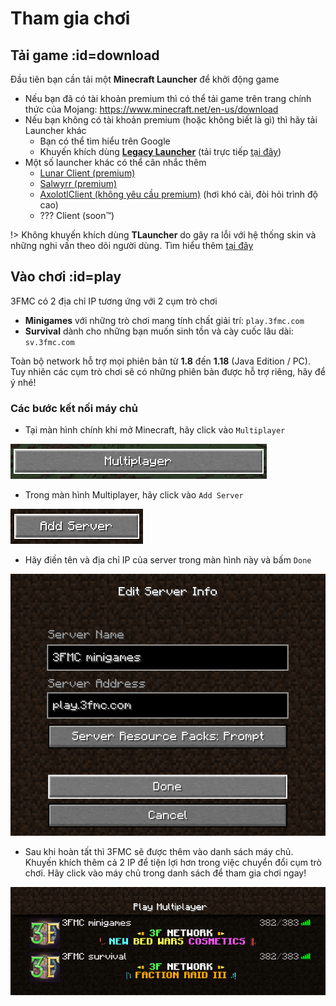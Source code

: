 # Tham gia chơi

## Tải game :id=download

Đầu tiên bạn cần tải một **Minecraft Launcher** để khởi động game

- Nếu bạn đã có tài khoản premium thì có thể tải game trên trang chính thức của Mojang: https://www.minecraft.net/en-us/download
- Nếu bạn không có tài khoản premium (hoặc không biết là gì) thì hãy tải Launcher khác
  - Bạn có thể tìm hiểu trên Google
  - Khuyến khích dùng [**Legacy Launcher**](https://tlaun.ch/) (tải trực tiếp [tại đây](https://tlaun.ch/installer))
- Một số launcher khác có thể cân nhắc thêm
  - [Lunar Client (premium)](https://www.lunarclient.com/)
  - [Salwyrr (premium)](https://www.salwyrr.com/)
  - [AxolotlClient (không yêu cầu premium)](https://modrinth.com/mod/axolotlclient) (hơi khó cài, đòi hỏi trình độ cao)
  - ??? Client (soon:tm:)

!> Không khuyến khích dùng **TLauncher** do gây ra lỗi với hệ thống skin và những nghi vấn theo dõi người dùng. Tìm hiểu thêm [tại đây](https://www.reddit.com/r/PiratedGames/comments/nay62e/which_are_the_best_minecraft_cracked_launchers/gxy9rr5/)

## Vào chơi :id=play

3FMC có 2 địa chỉ IP tương ứng với 2 cụm trò chơi
- **Minigames** với những trò chơi mang tính chất giải trí: `play.3fmc.com`
- **Survival** dành cho những bạn muốn sinh tồn và cày cuốc lâu dài: `sv.3fmc.com`

Toàn bộ network hỗ trợ mọi phiên bản từ **1.8** đến **1.18** (Java Edition / PC).  
Tuy nhiên các cụm trò chơi sẽ có những phiên bản được hỗ trợ riêng, hãy để ý nhé!

### Các bước kết nối máy chủ
- Tại màn hình chính khi mở Minecraft, hãy click vào `Multiplayer`

![Multiplayer](_media/play1.png)

- Trong màn hình Multiplayer, hãy click vào `Add Server`

![Add Server](_media/play2.png)

- Hãy điền tên và địa chỉ IP của server trong màn hình này và bấm `Done`

![Điền thông tin](_media/play3.png)

- Sau khi hoàn tất thì 3FMC sẽ được thêm vào danh sách máy chủ. Khuyến khích thêm cả 2 IP để tiện lợi hơn trong việc chuyển đổi cụm trò chơi. Hãy click vào máy chủ trong danh sách để tham gia chơi ngay!

![Vào chơi](_media/play4.png)
